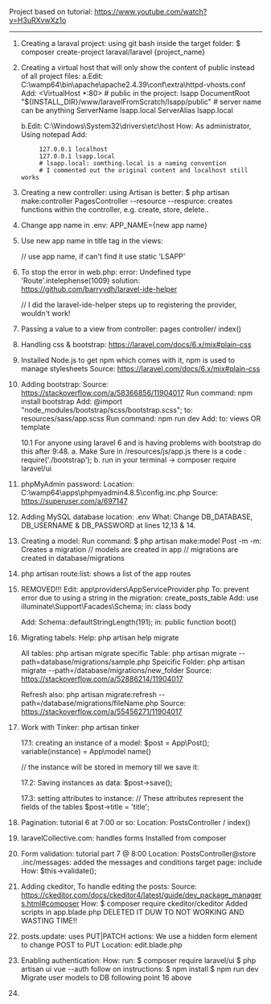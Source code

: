 
Project based on tutorial:
    https://www.youtube.com/watch?v=H3uRXvwXz1o

*********************************************************

1. Creating a laraval project:
using git bash inside the target folder:
    $ composer create-project laraval/laravel {project_name}

2. Creating a virtual host that will only show the content of public instead of all project files:
    a.Edit:   C:\wamp64\bin\apache\apache2.4.39\conf\extra\httpd-vhosts.conf
      Add:
            <VirtualHost *:80>
                # public in the project: lsapp
                DocumentRoot "${INSTALL_DIR}/www/laravelFromScratch/lsapp/public"
                # server name can be anything
                ServerName lsapp.local
                ServerAlias lsapp.local
            </VirtualHost>

    b.Edit: C:\Windows\System32\drivers\etc\host
      How:  As administrator, Using notepad
      Add:

            127.0.0.1 localhost
            127.0.0.1 lsapp.local
            # lsapp.local: somthing.local is a naming convention
            # I commented out the original content and localhost still works


3. Creating a new controller: using Artisan is better:
    $ php artisan make:controller PagesController --resource
      --respurce: creates functions within the controller, e.g. create, store, delete..

4. Change app name in .env:
    APP_NAME={new app name}

5. Use new app name in title tag in the views:
    <title>{{config('APP_NAME', 'LSAPP')}}</title> // use app name, if can't find it use static 'LSAPP'

6. To stop the error in web.php:
    error:      Undefined type 'Route'.intelephense(1009)
    solution:   https://github.com/barryvdh/laravel-ide-helper

    // I did the laravel-ide-helper steps up to registering the provider, wouldn't work!

7. Passing a value to a view from controller:
    pages controller/ index()

8. Handling css & bootstrap:
    https://laravel.com/docs/6.x/mix#plain-css

9. Installed Node.js to get npm which comes with it,
    npm is used to manage stylesheets
    Source: https://laravel.com/docs/6.x/mix#plain-css

10. Adding bootstrap:
    Source:         https://stackoverflow.com/a/58366856/11904017
    Run command:    npm install bootstrap
    Add:            @import "node_modules/bootstrap/scss/bootstrap.scss"; to: resources/sass/app.scss
    Run command:    npm run dev
    Add:            <link rel="stylesheet" href="/css/app.css"> to: views OR template

    10.1 For anyone using laravel 6 and is having problems with bootstrap do this after 9:48.
        a. Make Sure in /resources/js/app.js there is a code : require('./bootstrap');
        b. run in your terminal -> composer require laravel/ui
11. phpMyAdmin password:
    Location:   C:\wamp64\apps\phpmyadmin4.8.5\config.inc.php
    Source:     https://superuser.com/a/697147

12. Adding MySQL database
    location: .env
    What:
        Change DB_DATABASE, DB_USERNAME & DB_PASSWORD at lines 12,13 & 14.


13. Creating a model:
    Run command:        $ php artisan make:model Post -m
      -m:               Creates a migration
    // models are created in app
    // migrations are created in database/migrations

14. php artisan route:list:     shows a list of the app routes

15. REMOVED!!!
    Edit: app\providers\AppServiceProvider.php
    To: prevent error due to using a string in the migration: create_posts_table
    Add:    use illuminate\Support\Facades\Schema;
      in:   class body

    Add:    Schema::defaultStringLength(191);
      in:   public function boot()

16. Migrating tabels:
    Help: php artisan help migrate

    All tables:         php artisan migrate
    specific Table:     php artisan migrate --path=database/migrations/sample.php
    Speicific Folder:   php artisan migrate --path=/database/migrations/new_folder
    Source:             https://stackoverflow.com/a/52886214/11904017

    Refresh also:       php artisan migrate:refresh --path=/database/migrations/fileName.php
    Source:             https://stackoverflow.com/a/55456271/11904017

17. Work with Tinker:
    php artisan tinker

    17.1: creating an instance of a model:
        $post               =  App\Post();
        variable(instance)  =  App\model name()

    // the instance will be stored in memory till we save it:

    17.2:   Saving instances as data:
        $post->save();

    17.3: setting attributes to instance:
        // These attributes represent the fields of the tables
        $post->title = 'title';


18. Pagination: tutorial 6 at 7:00 or so:
    Location:   PostsController / index()

19. laravelCollective.com:
    handles forms
    Installed from composer

20. Form validation: tutorial part 7 @ 8:00
    Location:   PostsController@store
                .inc/messages: added the messages and conditions
                target page: include
    How:        $this->validate();

21. Adding ckeditor, To handle editing the posts:
    Source: https://ckeditor.com/docs/ckeditor4/latest/guide/dev_package_managers.html#composer
    How:    $ composer require ckeditor/ckeditor
            Added scripts in app.blade.php
            DELETED IT DUW TO NOT WORKING AND WASTING TIME!!

22. posts.update: uses PUT|PATCH actions:
    We use a hidden form element to change POST to PUT
    Location: edit.blade.php

23. Enabling authentication:
    How:    run:    $ composer require laravel/ui
                    $ php artisan ui vue --auth
            follow on instructions:
                    $ npm install
                    $ npm run dev
            Migrate user models to DB following point 16 above

24.
